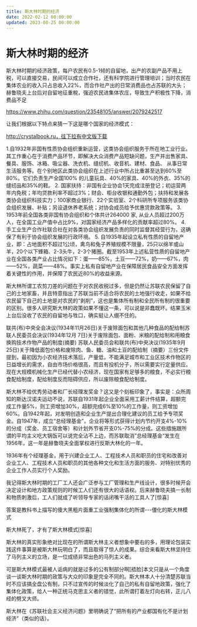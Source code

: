 ```yaml
---
title: 斯大林时期的经济
date: 2022-02-12 00:00:00
updated: 2023-08-25 00:00:00
---
```


# 斯大林时期的经济

斯大林时期的经济政策，每户农民有0.5-1倾的自留地，出产的农副产品不用上税，可以直接交易，民间可以成立合作社，还有科学院进行管理培训；当时农民在集体农业的收入只占总收入22%，而合作社产出的日常消费品也占苏联的大头；赫鲁晓夫上台后对自留地征重稅，强迫农民进集体农庄，导致生产积极性下降，消费品不足

https://www.zhihu.com/question/23548105/answer/2079242517

让我们根据以下特点来猜一下这是哪个国家的经济模式：

http://crystalbook.ru，往下拉有中文版下载

1.自1932年非国有性质协会组织重新运营，这类协会组织服务于所在地工业行业。其工作重心在于消费产品环节，即解决大众消费产品短缺问题，生产并出售家具、餐具、服饰、冰箱、吸尘器、洗衣机、缝纫机、收音机、建材、食品、 从事日常生活服务等。在个别地区此类协会组织在上述行业中所占比重甚至达到60%至80%。它们负责生产全国100% 的儿童玩具、40%的家具、40%的外衣、35%的缝纫品和35%的鞋。
2. 国家扶持：非国有企业协会1天完成注册登记；初运营两年内免税；年均贷款利率不超过3%；财会、柜台收银和通勤外包；扶持和发展各类协会组织科技实力；100家商业银行、22个实验室、2个科研所专项服务该类协会组织发展、补贴；另设退休养老系统；对协会成员给予优惠贷款政策等。
3. 1953年前全国各类非国有协会组织和个体共计264000 家, 从业人员超过200万人，在全国工业产值中占比9%，对国家经济产品多样化的贡献率超过80%。
4. 手工业生产合作社联合社在对各类协会组织发展负责的同时监督其经营行为，这确保了有利于协会组织发展的行政环境。
5. 自1935年起设立私有性质的自留地产业，即：占地面积不超过1公顷，禽鸟和兔子养殖规模不限量，25只以绵羊或山羊，20个以下蜂箱、2-3头牛，2-3个猪圈。截至1953年上述私营性质的自留地产业在全国各类产业占比情况如下：蛋——85%，土豆——72%，奶——67%，肉——52%，蔬菜——48%。事实上私有自留地产业在保障居民食品安全方面发挥着关键性的作用，并保障了农民近80%的收益来源。

斯大林所谓工农剪刀差的问题在于对农民收税过多，但是仍然让苏联农民保留了自己的土地家畜，并且特意指出了苏联当前不适合将农民的土地强行收走，如果不给农民留下自己的土地是对农民的“剥削”，这也是集体所有制和全民所有制的很重要的区别。很多人研究斯大林的政策如果不懂这一条，可以说是非蠢既坏。结果玉米上台后没收了农民的自留地与牲口，确实挺让人绷不住的。

联共(布)中央全会决议(1934年11月26日)关于废除面包和其他几种食品的配给制苏联人民委员会决议(1934年12月 7日)关于废除面包、面粉、米粮的配给制和用粮食换购技术作物产品的制度(摘要) 苏联人民委员会和联共(布)中央决议(1935年9月25日)关于降低面包价格和废除肉、鱼、糖、油和土豆的配给制（摘要）三份文件提到，最初因为小农经济技术落后，产量低，不能满足城市和工业区技术作物区的日益增长的需求，自由市场价格很高，而且有投机分子，所以需要实行定量供应。现在大规模机械化生产已经代替小农经济，现在国家有足够多的粮食，不必实行粮食配给制度，配给制度反而阻碍供应，所以废除粮食配给制度。

斯大林不给优秀劳动者和厂长经理发奖金？这又是个刻板印象了，事实是：众所周知的斯达汉诺夫运动不说，苏联自1931年起企业全面采用工薪计件结算，超额完成工作量5%，则工资增加30%，超额完成6%至10%的工作量，则工资增加60%。自1942年起，对发明创造和企业生产提出合理化建议的员工给予专项奖金。自1947年，成立“总经理基金”，企业将等形式获得计划内节约开支4%-10%的分成（奖金、员工宿舍等）和计划外节省开支0%-75%的分成。这些措施跟所谓的平均主义吃大锅饭可以说完全沾不上边，而苏联取消”总经理基金“发生在1956年，这一年是赫鲁晓夫全面掌权进行反斯大林化的一年。

1936年有个经理基金，用于兴建企业工人、工程技术人员和职员的住宅和改善对企业工人、工程技术人员和职员的其他各种文化和生活方面的服务、对特别优秀的企业工作人员实行个人奖励。

我记得斯大林时期的工厂工人还会广泛参与工厂管理和生产线设计，很多时候开会决定设计和地方政策规则的时候工人们还有很大的话语权。后来赫鲁晓夫搞一长制和物质刺激后，工人们就成了听领导专家的话闭嘴干活的工具人了[惊喜]

答案是教科书上描写的傻大黑粗片面重工业强制集体化的所谓---僵化的斯大林模式

斯大林死了，才有了斯大林模式[惊喜]

斯大林的真实形象绝对比现在的所谓斯大林主义者想象中要右的多，用理论包装实践这件事算是被斯大林玩明白了，而且取得了惊人的成果。综合来看斯大林坚持住了马列主义的立场，是一位成绩非常出色的马列主义者。

可是斯大林模式最被人诟病的就是过多的公有制部分啊[捂脸]本文只是从一个角度谈一谈斯大林时期的政策与大众的印象是完全不同的。斯大林本人十分清楚苏联当时不应该搞全盘公有制，只不过宣传的时候淡化了自己的私有自留地政策，强化了集体化政策，给人一种正统马克思主义者的错觉，此所谓打着左灯向右转，正儿八经的劈叉大师。

斯大林在《苏联社会主义经济问题》里明确说了“把所有的产业都国有化不是计划经济”（类似的话）。
